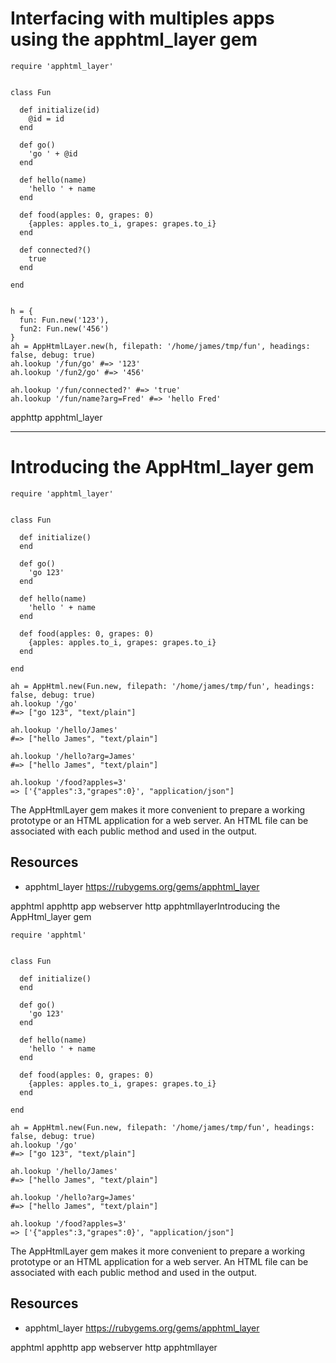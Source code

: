 # Interfacing with multiples apps using the apphtml_layer gem

    require 'apphtml_layer'


    class Fun

      def initialize(id)
        @id = id
      end

      def go()
        'go ' + @id
      end

      def hello(name)
        'hello ' + name
      end

      def food(apples: 0, grapes: 0)
        {apples: apples.to_i, grapes: grapes.to_i}
      end

      def connected?()
        true
      end

    end


    h = {
      fun: Fun.new('123'),
      fun2: Fun.new('456')
    }
    ah = AppHtmlLayer.new(h, filepath: '/home/james/tmp/fun', headings: false, debug: true)
    ah.lookup '/fun/go' #=> '123'
    ah.lookup '/fun2/go' #=> '456'

    ah.lookup '/fun/connected?' #=> 'true'
    ah.lookup '/fun/name?arg=Fred' #=> 'hello Fred'

apphttp apphtml_layer

---------------------------

# Introducing the AppHtml_layer gem


    require 'apphtml_layer'


    class Fun

      def initialize()
      end

      def go()
        'go 123'
      end

      def hello(name)
        'hello ' + name
      end

      def food(apples: 0, grapes: 0)
        {apples: apples.to_i, grapes: grapes.to_i}
      end

    end

    ah = AppHtml.new(Fun.new, filepath: '/home/james/tmp/fun', headings: false, debug: true)
    ah.lookup '/go'
    #=> ["go 123", "text/plain"] 

    ah.lookup '/hello/James'
    #=> ["hello James", "text/plain"] 

    ah.lookup '/hello?arg=James'
    #=> ["hello James", "text/plain"] 

    ah.lookup '/food?apples=3'
    => ['{"apples":3,"grapes":0}', "application/json"] 

The AppHtmlLayer gem makes it more convenient to prepare a working prototype or an HTML application for a web server. An HTML file can be associated with each public method and used in the output.

## Resources

* apphtml_layer https://rubygems.org/gems/apphtml_layer

apphtml apphttp app webserver http apphtmllayerIntroducing the AppHtml_layer gem


    require 'apphtml'


    class Fun

      def initialize()
      end

      def go()
        'go 123'
      end

      def hello(name)
        'hello ' + name
      end

      def food(apples: 0, grapes: 0)
        {apples: apples.to_i, grapes: grapes.to_i}
      end

    end

    ah = AppHtml.new(Fun.new, filepath: '/home/james/tmp/fun', headings: false, debug: true)
    ah.lookup '/go'
    #=> ["go 123", "text/plain"] 

    ah.lookup '/hello/James'
    #=> ["hello James", "text/plain"] 

    ah.lookup '/hello?arg=James'
    #=> ["hello James", "text/plain"] 

    ah.lookup '/food?apples=3'
    => ['{"apples":3,"grapes":0}', "application/json"] 

The AppHtmlLayer gem makes it more convenient to prepare a working prototype or an HTML application for a web server. An HTML file can be associated with each public method and used in the output.

## Resources

* apphtml_layer https://rubygems.org/gems/apphtml_layer

apphtml apphttp app webserver http apphtmllayer
